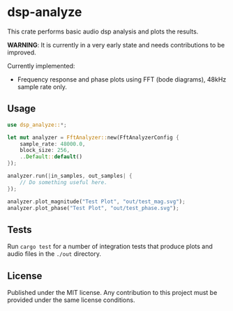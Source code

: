 # dsp-analyze

This crate performs basic audio dsp analysis and plots the results.

**WARNING**: It is currently in a very early state and needs contributions to be improved.

Currently implemented:

- Frequency response and phase plots using FFT (bode diagrams), 48kHz sample rate only.

## Usage

```rust no_run
use dsp_analyze::*;

let mut analyzer = FftAnalyzer::new(FftAnalyzerConfig {
    sample_rate: 48000.0,
    block_size: 256,
    ..Default::default()
});

analyzer.run(|in_samples, out_samples| {
    // Do something useful here.
});

analyzer.plot_magnitude("Test Plot", "out/test_mag.svg");
analyzer.plot_phase("Test Plot", "out/test_phase.svg");
```

## Tests

Run `cargo test` for a number of integration tests that produce plots and audio files in the `./out` directory.

## License

Published under the MIT license. Any contribution to this project must be provided under the same license conditions.
